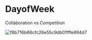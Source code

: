 # DayofWeek
Collaboration vs Competition

![f8b716b66cfc26e55c9db01fffe894d7](https://user-images.githubusercontent.com/80386070/184861678-721de6b9-50dd-4c8e-80ce-ca22856b679b.jpg)
